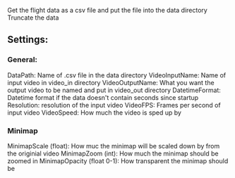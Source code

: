 Get the flight data as a csv file and put the file into the data directory
Truncate the data


## Settings:

### General:
DataPath: Name of .csv file in the data directory
VideoInputName: Name of input video in video_in directory
VideoOutputName: What you want the output video to be named and put in video_out directory
DatetimeFormat: Datetime format if the data doesn't contain seconds since startup
Resolution: resolution of the input video
VideoFPS: Frames per second of input video
VideoSpeed: How much the video is sped up by

### Minimap
MinimapScale (float): How muc the minimap will be scaled down by from the originial video
MinimapZoom (int): How much the minimap should be zoomed in 
MinimapOpacity (float 0-1): How transparent the minimap should be